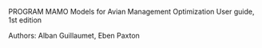 PROGRAM MAMO
Models for Avian Management Optimization
User guide, 1st edition

Authors: Alban Guillaumet, Eben Paxton
